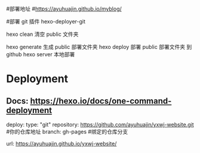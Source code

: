 #部署地址 #https://ayuhuajin.github.io/myblog/

#部署 git 插件
hexo-deployer-git

hexo clean 清空 public 文件夹

hexo generate 生成 public 部署文件夹
hexo deploy 部署 public 部署文件夹 到 github
hexo server 本地部署

# Deployment

## Docs: https://hexo.io/docs/one-command-deployment

deploy:
type: "git"
repository: https://github.com/ayuhuajin/yxwj-website.git #你的仓库地址
branch: gh-pages #绑定的仓库分支

url: https://ayuhuajin.github.io/yxwj-website/
